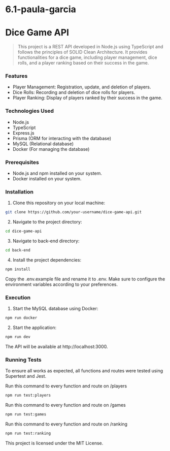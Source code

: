 # 6.1-paula-garcia

# Dice Game API

> This project is a REST API developed in Node.js using TypeScript and follows the principles of SOLID Clean Architecture. It provides functionalities for a dice game, including player management, dice rolls, and a player ranking based on their success in the game.

### Features

- Player Management: Registration, update, and deletion of players.
- Dice Rolls: Recording and deletion of dice rolls for players.
- Player Ranking: Display of players ranked by their success in the game.

### Technologies Used

- Node.js
- TypeScript
- Express.js
- Prisma (ORM for interacting with the database)
- MySQL (Relational database)
- Docker (For managing the database)

### Prerequisites

- Node.js and npm installed on your system.
- Docker installed on your system.

### Installation

1. Clone this repository on your local machine:

```bash
git clone https://github.com/your-username/dice-game-api.git
```

2. Navigate to the project directory:

```bash
cd dice-game-api
```

3. Navigate to back-end directory:

```bash
cd back-end
```

4. Install the project dependencies:

```bash
npm install
```

Copy the .env.example file and rename it to .env. Make sure to configure the environment variables according to your preferences.

### Execution

1. Start the MySQL database using Docker:

```bash
npm run docker
```

2. Start the application:

```bash
npm run dev
```

The API will be available at http://localhost:3000.

### Running Tests

To ensure all works as expected, all functions and routes were tested using Supertest and Jest.

Run this command to every function and route on /players

```bash
npm run test:players
```

Run this command to every function and route on /games

```bash
npm run test:games
```

Run this command to every function and route on /ranking

```bash
npm run test:ranking
```

This project is licensed under the MIT License.
